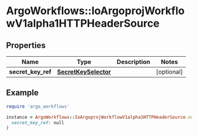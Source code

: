 # ArgoWorkflows::IoArgoprojWorkflowV1alpha1HTTPHeaderSource

## Properties

| Name | Type | Description | Notes |
| ---- | ---- | ----------- | ----- |
| **secret_key_ref** | [**SecretKeySelector**](SecretKeySelector.md) |  | [optional] |

## Example

```ruby
require 'argo_workflows'

instance = ArgoWorkflows::IoArgoprojWorkflowV1alpha1HTTPHeaderSource.new(
  secret_key_ref: null
)
```


